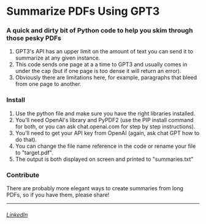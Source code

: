 # Summarize PDFs Using GPT3
### A quick and dirty bit of Python code to help you skim through those pesky PDFs
1. GPT3's API has an upper limit on the amount of text you can send it to summarize at any given instance. 
2. This code sends one page at a a time to GPT3 and usually comes in under the cap (but if one page is too dense it will return an error).
3. Obviously there are limitations here, for example, paragraphs that bleed from one page to another. 

### Install
1. Use the python file and make sure you have the right libraries installed.
2. You'll need OpenAI's library and PyPDF2 (use the PIP install command for both, or you can ask chat.openai.com for step by step instructions).
3. You'll need to get your API key from OpenAI (again, ask chat GPT how to do that). 
4. You can change the file name reference in the code or rename your file to "target.pdf".
5. The output is both displayed on screen and printed to "summaries.txt" 

### Contribute
There are probably more elegant ways to create summaries from long PDFs, so if you have them, please share! 

---
###### [LinkedIn](http://linkedin.com/in/zed-tarar/)
